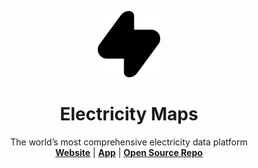 <p align="center">
  <a href="https://app.electricitymaps.com">
    <picture>
      <source 
        srcset="https://raw.githubusercontent.com/electricitymaps/electricitymaps-contrib/master/web/public/images/electricity-maps-logo-dark.svg" 
        media="(prefers-color-scheme: dark)"/>
      <img 
        alt="Electricity Maps" 
        src="https://raw.githubusercontent.com/electricitymaps/electricitymaps-contrib/master/web/public/images/electricity-maps-logo.svg" 
        width="100"/>
    </picture>
  </a>
</p>
<h1 align="center">
  Electricity Maps
</h1>

<p align="center">
The world’s most comprehensive electricity data platform
<br>
  <strong><a href="https://electricitymaps.com">Website</a></strong> |
  <strong><a href="https://app.electricitymaps.com">App</a></strong> |
  <strong><a href="https://github.com/electricitymaps/electricitymaps-contrib">Open Source Repo</a></strong>
</p>
